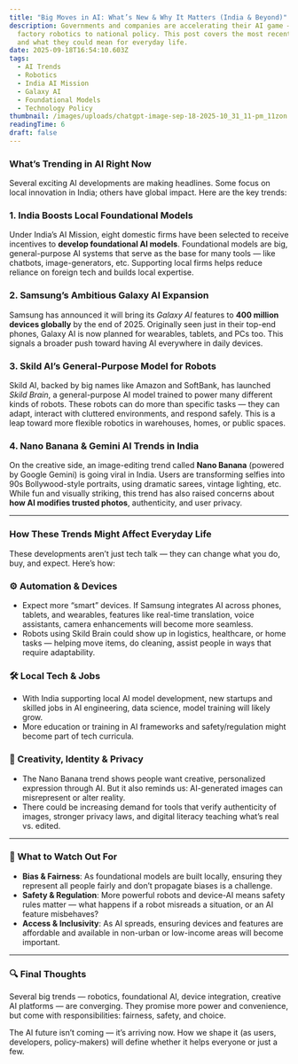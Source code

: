 ```yaml
---
title: "Big Moves in AI: What’s New & Why It Matters (India & Beyond)"
description: Governments and companies are accelerating their AI game — from
  factory robotics to national policy. This post covers the most recent trends
  and what they could mean for everyday life.
date: 2025-09-18T16:54:10.603Z
tags:
  - AI Trends
  - Robotics
  - India AI Mission
  - Galaxy AI
  - Foundational Models
  - Technology Policy
thumbnail: /images/uploads/chatgpt-image-sep-18-2025-10_31_11-pm_11zon.png
readingTime: 6
draft: false
---
```

<!--StartFragment-->

### What’s Trending in AI Right Now

Several exciting AI developments are making headlines. Some focus on local innovation in India; others have global impact. Here are the key trends:

### 1. **India Boosts Local Foundational Models**

Under India’s AI Mission, eight domestic firms have been selected to receive incentives to **develop foundational AI models**. Foundational models are big, general-purpose AI systems that serve as the base for many tools — like chatbots, image-generators, etc. Supporting local firms helps reduce reliance on foreign tech and builds local expertise.

### 2. **Samsung’s Ambitious Galaxy AI Expansion**

Samsung has announced it will bring its *Galaxy AI* features to **400 million devices globally** by the end of 2025. Originally seen just in their top-end phones, Galaxy AI is now planned for wearables, tablets, and PCs too. This signals a broader push toward having AI everywhere in daily devices.

### 3. **Skild AI’s General-Purpose Model for Robots**

Skild AI, backed by big names like Amazon and SoftBank, has launched *Skild Brain*, a general-purpose AI model trained to power many different kinds of robots. These robots can do more than specific tasks — they can adapt, interact with cluttered environments, and respond safely. This is a leap toward more flexible robotics in warehouses, homes, or public spaces.

### 4. **Nano Banana & Gemini AI Trends in India**

On the creative side, an image-editing trend called **Nano Banana** (powered by Google Gemini) is going viral in India. Users are transforming selfies into 90s Bollywood-style portraits, using dramatic sarees, vintage lighting, etc. While fun and visually striking, this trend has also raised concerns about **how AI modifies trusted photos**, authenticity, and user privacy.



- - -

### How These Trends Might Affect Everyday Life

These developments aren’t just tech talk — they can change what you do, buy, and expect. Here’s how:

### ⚙️ Automation & Devices

* Expect more “smart” devices. If Samsung integrates AI across phones, tablets, and wearables, features like real-time translation, voice assistants, camera enhancements will become more seamless.
* Robots using Skild Brain could show up in logistics, healthcare, or home tasks — helping move items, do cleaning, assist people in ways that require adaptability.

### 🛠 Local Tech & Jobs

* With India supporting local AI model development, new startups and skilled jobs in AI engineering, data science, model training will likely grow.
* More education or training in AI frameworks and safety/regulation might become part of tech curricula.

### 🎨 Creativity, Identity & Privacy

* The Nano Banana trend shows people want creative, personalized expression through AI. But it also reminds us: AI-generated images can misrepresent or alter reality.
* There could be increasing demand for tools that verify authenticity of images, stronger privacy laws, and digital literacy teaching what’s real vs. edited.



- - -

### 🧭 What to Watch Out For

* **Bias & Fairness**: As foundational models are built locally, ensuring they represent all people fairly and don’t propagate biases is a challenge.
* **Safety & Regulation**: More powerful robots and device-AI means safety rules matter — what happens if a robot misreads a situation, or an AI feature misbehaves?
* **Access & Inclusivity**: As AI spreads, ensuring devices and features are affordable and available in non-urban or low-income areas will become important.



- - -

### 🔍 Final Thoughts

Several big trends — robotics, foundational AI, device integration, creative AI platforms — are converging. They promise more power and convenience, but come with responsibilities: fairness, safety, and choice.

The AI future isn’t coming — it’s arriving now. How we shape it (as users, developers, policy-makers) will define whether it helps everyone or just a few.

<!--EndFragment-->